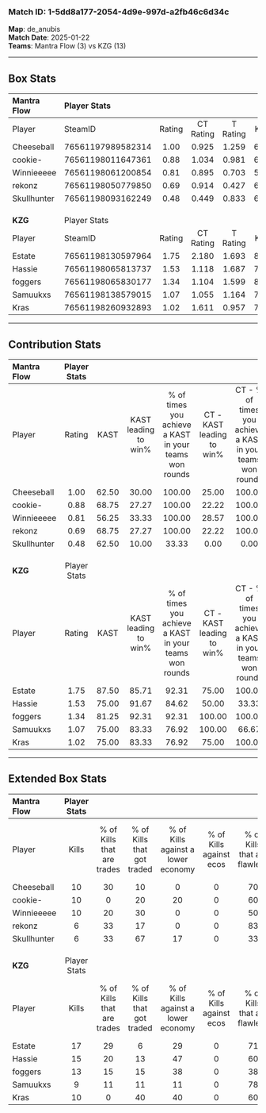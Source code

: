 ### Match ID: 1-5dd8a177-2054-4d9e-997d-a2fb46c6d34c  
**Map**: de_anubis  
**Match Date**: 2025-01-22  
**Teams**: Mantra Flow (3) vs KZG (13)  

---  

## Box Stats  

| **Mantra Flow** | Player Stats      |        |           |          |       |       |       |         |        |      |     |
| :- | :- | :-: | :-: | :-: | :-: | :-: | :-: | :-: | :-: | :-: | :-: |
| Player          | SteamID           | Rating | CT Rating | T Rating | KAST  |  ADR  | Kills | Assists | Deaths | K/D  | HS% |
| Cheeseball      | 76561197989582314 |  1.00  |   0.925   |  1.259   | 62.50 | 70.4  |  10   |    3    |   9    | 1.11 | 50  |
| cookie-         | 76561198011647361 |  0.88  |   1.034   |  0.981   | 68.75 | 66.6  |  10   |    0    |   13   | 0.77 | 20  |
| Winnieeeee      | 76561198061200854 |  0.81  |   0.895   |  0.703   | 56.25 | 90.1  |  10   |    2    |   15   | 0.67 | 60  |
| rekonz          | 76561198050779850 |  0.69  |   0.914   |  0.427   | 68.75 | 53.6  |   6   |    5    |   12   | 0.50 | 33  |
| Skullhunter     | 76561198093162249 |  0.48  |   0.449   |  0.833   | 62.50 | 38.0  |   6   |    2    |   15   | 0.40 | 33  |
|                 |                   |        |           |          |       |       |       |         |        |      |     |
|                 |                   |        |           |          |       |       |       |         |        |      |     |
|                 |                   |        |           |          |       |       |       |         |        |      |     |
| **KZG**         | Player Stats      |        |           |          |       |       |       |         |        |      |     |
| Player          | SteamID           | Rating | CT Rating | T Rating | KAST  |  ADR  | Kills | Assists | Deaths | K/D  | HS% |
| Estate          | 76561198130597964 |  1.75  |   2.180   |  1.693   | 87.50 | 103.2 |  17   |    5    |   7    | 2.43 | 64  |
| Hassie          | 76561198065813737 |  1.53  |   1.118   |  1.687   | 75.00 | 80.7  |  15   |    3    |   5    | 3.00 | 40  |
| foggers         | 76561198065830177 |  1.34  |   1.104   |  1.599   | 81.25 | 91.3  |  13   |    4    |   10   | 1.30 | 61  |
| Samuukxs        | 76561198138579015 |  1.07  |   1.055   |  1.164   | 75.00 | 64.4  |   9   |    5    |   8    | 1.13 | 55  |
| Kras            | 76561198260932893 |  1.02  |   1.611   |  0.957   | 75.00 | 75.8  |  10   |    4    |   12   | 0.83 | 80  |
---  

## Contribution Stats  

| **Mantra Flow** | Player Stats |       |                      |                                                        |                           |                                                             |                          |                                                            |
| :- | :-: | :-: | :-: | :-: | :-: | :-: | :-: | :-: |
| Player          |    Rating    | KAST  | KAST leading to win% | % of times you achieve a KAST in your teams won rounds | CT - KAST leading to win% | CT - % of times you achieve a KAST in your teams won rounds | T - KAST leading to win% | T - % of times you achieve a KAST in your teams won rounds |
| Cheeseball      |     1.00     | 62.50 |        30.00         |                         100.00                         |           25.00           |                           100.00                            |          50.00           |                           100.00                           |
| cookie-         |     0.88     | 68.75 |        27.27         |                         100.00                         |           22.22           |                           100.00                            |          50.00           |                           100.00                           |
| Winnieeeee      |     0.81     | 56.25 |        33.33         |                         100.00                         |           28.57           |                           100.00                            |          50.00           |                           100.00                           |
| rekonz          |     0.69     | 68.75 |        27.27         |                         100.00                         |           22.22           |                           100.00                            |          50.00           |                           100.00                           |
| Skullhunter     |     0.48     | 62.50 |        10.00         |                         33.33                          |           0.00            |                            0.00                             |          33.33           |                           100.00                           |
|                 |              |       |                      |                                                        |                           |                                                             |                          |                                                            |
|                 |              |       |                      |                                                        |                           |                                                             |                          |                                                            |
|                 |              |       |                      |                                                        |                           |                                                             |                          |                                                            |
| **KZG**         | Player Stats |       |                      |                                                        |                           |                                                             |                          |                                                            |
| Player          |    Rating    | KAST  | KAST leading to win% | % of times you achieve a KAST in your teams won rounds | CT - KAST leading to win% | CT - % of times you achieve a KAST in your teams won rounds | T - KAST leading to win% | T - % of times you achieve a KAST in your teams won rounds |
| Estate          |     1.75     | 87.50 |        85.71         |                         92.31                          |           75.00           |                           100.00                            |          90.00           |                           90.00                            |
| Hassie          |     1.53     | 75.00 |        91.67         |                         84.62                          |           50.00           |                            33.33                            |          100.00          |                           100.00                           |
| foggers         |     1.34     | 81.25 |        92.31         |                         92.31                          |          100.00           |                           100.00                            |          90.00           |                           90.00                            |
| Samuukxs        |     1.07     | 75.00 |        83.33         |                         76.92                          |          100.00           |                            66.67                            |          80.00           |                           80.00                            |
| Kras            |     1.02     | 75.00 |        83.33         |                         76.92                          |           75.00           |                           100.00                            |          87.50           |                           70.00                            |
---  

## Extended Box Stats  

| **Mantra Flow** | Player Stats |                            |                            |                                    |                         |                              |                                 |        |                             |                                     |                          |                               |                            |
| :- | :-: | :-: | :-: | :-: | :-: | :-: | :-: | :-: | :-: | :-: | :-: | :-: | :-: |
| Player          |    Kills     | % of Kills that are trades | % of Kills that got traded | % of Kills against a lower economy | % of Kills against ecos | % of Kills that are flawless | % of Kills that are close duels | Deaths | % of Deaths that get traded | % of Deaths against a lower economy | % of Deaths against ecos | % of Deaths that are flawless | % of Deaths that are close |
| Cheeseball      |      10      |             30             |             10             |                 0                  |            0            |              70              |                0                |   9    |              0              |                 11                  |            0             |              56               |             0              |
| cookie-         |      10      |             0              |             20             |                 20                 |            0            |              60              |                0                |   13   |             31              |                  8                  |            0             |              77               |             0              |
| Winnieeeee      |      10      |             20             |             30             |                 0                  |            0            |              50              |                0                |   15   |              7              |                  7                  |            0             |              33               |             20             |
| rekonz          |      6       |             33             |             17             |                 0                  |            0            |              83              |               17                |   12   |             25              |                  8                  |            0             |              75               |             8              |
| Skullhunter     |      6       |             33             |             67             |                 17                 |            0            |              33              |               17                |   15   |             13              |                  7                  |            0             |              67               |             0              |
|                 |              |                            |                            |                                    |                         |                              |                                 |        |                             |                                     |                          |                               |                            |
|                 |              |                            |                            |                                    |                         |                              |                                 |        |                             |                                     |                          |                               |                            |
|                 |              |                            |                            |                                    |                         |                              |                                 |        |                             |                                     |                          |                               |                            |
| **KZG**         | Player Stats |                            |                            |                                    |                         |                              |                                 |        |                             |                                     |                          |                               |                            |
| Player          |    Kills     | % of Kills that are trades | % of Kills that got traded | % of Kills against a lower economy | % of Kills against ecos | % of Kills that are flawless | % of Kills that are close duels | Deaths | % of Deaths that get traded | % of Deaths against a lower economy | % of Deaths against ecos | % of Deaths that are flawless | % of Deaths that are close |
| Estate          |      17      |             29             |             6              |                 29                 |            0            |              71              |                6                |   7    |             29              |                 43                  |            0             |              43               |             0              |
| Hassie          |      15      |             20             |             13             |                 47                 |            0            |              60              |                0                |   5    |              0              |                 40                  |            0             |              80               |             0              |
| foggers         |      13      |             15             |             15             |                 38                 |            0            |              38              |               15                |   10   |             40              |                 40                  |            0             |              60               |             10             |
| Samuukxs        |      9       |             11             |             11             |                 11                 |            0            |              78              |                0                |   8    |             25              |                 25                  |            0             |              50               |             0              |
| Kras            |      10      |             0              |             40             |                 40                 |            0            |              60              |               10                |   12   |             25              |                 25                  |            0             |              67               |             8              |
